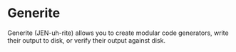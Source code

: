# Generite

Generite (JEN-uh-rite) allows you to create modular code generators, write their output to disk, or verify their output
against disk.

